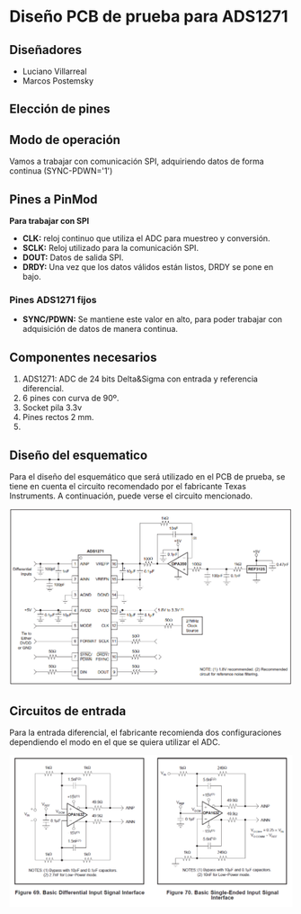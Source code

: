 # Diseño PCB de prueba para ADS1271

## Diseñadores
* Luciano Villarreal
* Marcos Postemsky

## Elección de pines

## Modo de operación
Vamos a trabajar con comunicación SPI, adquiriendo datos de forma continua (SYNC-PDWN='1')


## Pines a PinMod

**Para trabajar con SPI**
* **CLK:** reloj continuo que utiliza el ADC para muestreo y conversión.
* **SCLK:** Reloj utilizado para la comunicación SPI.
* **DOUT:** Datos de salida SPI.
* **DRDY:** Una vez que los datos válidos están listos, DRDY se pone en bajo.

### Pines ADS1271 fijos
* **SYNC/PDWN:** Se mantiene este valor en alto, para poder trabajar con adquisición de datos de manera continua. 

## Componentes necesarios
1. ADS1271: ADC de 24 bits Delta&Sigma con entrada y referencia diferencial.
2. 6 pines con curva de 90º.
3. Socket pila 3.3v
4. Pines rectos 2 mm.
5. 

## Diseño del esquematico
Para el diseño del esquemático que será utilizado en el PCB de prueba, se tiene en cuenta el circuito recomendado por el fabricante Texas Instruments. A continuación, puede verse el circuito mencionado.

![Imagen_circuito](https://github.com/LMproyects/PCB_ADS1271/blob/master/images/Circuito_Recomendado.PNG)

## Circuitos de entrada

Para la entrada diferencial, el fabricante recomienda dos configuraciones dependiendo el modo en el que se quiera utilizar el ADC.

![Imagen_circuito_entrada_diferencial](https://github.com/LMproyects/PCB_ADS1271/blob/master/images/Circuito_Recomendado_entrada_diferencial.PNG)